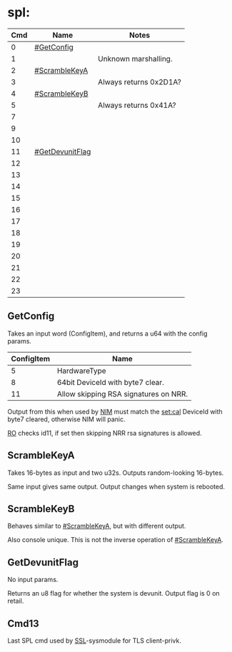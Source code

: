 # spl:

| Cmd | Name                                           | Notes                  |
| --- | ---------------------------------------------- | ---------------------- |
| 0   | [\#GetConfig](#GetConfig "wikilink")           |                        |
| 1   |                                                | Unknown marshalling.   |
| 2   | [\#ScrambleKeyA](#ScrambleKeyA "wikilink")     |                        |
| 3   |                                                | Always returns 0x2D1A? |
| 4   | [\#ScrambleKeyB](#ScrambleKeyB "wikilink")     |                        |
| 5   |                                                | Always returns 0x41A?  |
| 7   |                                                |                        |
| 9   |                                                |                        |
| 10  |                                                |                        |
| 11  | [\#GetDevunitFlag](#GetDevunitFlag "wikilink") |                        |
| 12  |                                                |                        |
| 13  |                                                |                        |
| 14  |                                                |                        |
| 15  |                                                |                        |
| 16  |                                                |                        |
| 17  |                                                |                        |
| 18  |                                                |                        |
| 19  |                                                |                        |
| 20  |                                                |                        |
| 21  |                                                |                        |
| 22  |                                                |                        |
| 23  |                                                |                        |

## GetConfig

Takes an input word (ConfigItem), and returns a u64 with the config
params.

| ConfigItem | Name                                  |
| ---------- | ------------------------------------- |
| 5          | HardwareType                          |
| 8          | 64bit DeviceId with byte7 clear.      |
| 11         | Allow skipping RSA signatures on NRR. |

Output from this when used by [NIM](NIM%20services.md "wikilink") must
match the [set:cal](Settings%20services.md "wikilink") DeviceId with
byte7 cleared, otherwise NIM will panic.

[RO](Loader%20services.md "wikilink") checks id11, if set then skipping
NRR rsa signatures is allowed.

## ScrambleKeyA

Takes 16-bytes as input and two u32s. Outputs random-looking 16-bytes.

Same input gives same output. Output changes when system is rebooted.

## ScrambleKeyB

Behaves similar to [\#ScrambleKeyA](#ScrambleKeyA "wikilink"), but with
different output.

Also console unique. This is not the inverse operation of
[\#ScrambleKeyA](#ScrambleKeyA "wikilink").

## GetDevunitFlag

No input params.

Returns an u8 flag for whether the system is devunit. Output flag is 0
on retail.

## Cmd13

Last SPL cmd used by [SSL](SSL%20services.md "wikilink")-sysmodule for
TLS client-privk.

